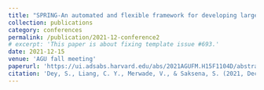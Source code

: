 ```yaml
---
title: "SPRING-An automated and flexible framework for developing large-scale 3D representations of river network"
collection: publications
category: conferences
permalink: /publication/2021-12-conference2
# excerpt: 'This paper is about fixing template issue #693.'
date: 2021-12-15
venue: 'AGU fall meeting'
paperurl: 'https://ui.adsabs.harvard.edu/abs/2021AGUFM.H15F1104D/abstract'
citation: 'Dey, S., Liang, C. Y., Merwade, V., & Saksena, S. (2021, December). SPRING-An automated and flexible framework for developing large-scale 3D representations of river network. In <i>AGU Fall Meeting Abstracts</i> (Vol. 2021, pp. H15F-1104).'
---
```


